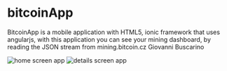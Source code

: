 # bitcoinApp
BitcoinApp is a mobile application with HTML5, ionic framework that uses angularjs, with this application you can see your mining dashboard, by reading the JSON stream from mining.bitcoin.cz
Giovanni Buscarino

![home screen app]('giovybus/bitcoinApp/blob/master/www/img/Screenshot_2015-04-09-17-15-09.png')
![details screen app]('http://github.com/giovybus/bitcoinApp/blob/master/www/img/Screenshot_2015-04-09-16-56-25.png')